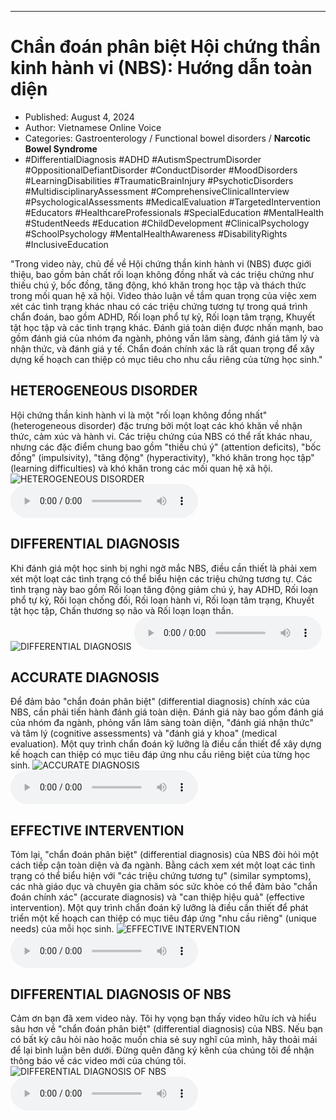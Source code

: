 
---

# Chẩn đoán phân biệt Hội chứng thần kinh hành vi (NBS): Hướng dẫn toàn diện

- Published: August 4, 2024
- Author: Vietnamese Online Voice
- Categories: Gastroenterology / Functional bowel disorders / **Narcotic Bowel Syndrome**
- #DifferentialDiagnosis #ADHD #AutismSpectrumDisorder #OppositionalDefiantDisorder #ConductDisorder #MoodDisorders #LearningDisabilities #TraumaticBrainInjury #PsychoticDisorders #MultidisciplinaryAssessment #ComprehensiveClinicalInterview #PsychologicalAssessments #MedicalEvaluation #TargetedIntervention #Educators #HealthcareProfessionals #SpecialEducation #MentalHealth #StudentNeeds #Education #ChildDevelopment #ClinicalPsychology #SchoolPsychology #MentalHealthAwareness #DisabilityRights #InclusiveEducation

"Trong video này, chủ đề về Hội chứng thần kinh hành vi (NBS) được giới thiệu, bao gồm bản chất rối loạn không đồng nhất và các triệu chứng như thiếu chú ý, bốc đồng, tăng động, khó khăn trong học tập và thách thức trong mối quan hệ xã hội. Video thảo luận về tầm quan trọng của việc xem xét các tình trạng khác nhau có các triệu chứng tương tự trong quá trình chẩn đoán, bao gồm ADHD, Rối loạn phổ tự kỷ, Rối loạn tâm trạng, Khuyết tật học tập và các tình trạng khác. Đánh giá toàn diện được nhấn mạnh, bao gồm đánh giá của nhóm đa ngành, phỏng vấn lâm sàng, đánh giá tâm lý và nhận thức, và đánh giá y tế. Chẩn đoán chính xác là rất quan trọng để xây dựng kế hoạch can thiệp có mục tiêu cho nhu cầu riêng của từng học sinh."


## HETEROGENEOUS DISORDER

Hội chứng thần kinh hành vi là một "rối loạn không đồng nhất" (heterogeneous disorder) đặc trưng bởi một loạt các khó khăn về nhận thức, cảm xúc và hành vi. Các triệu chứng của NBS có thể rất khác nhau, nhưng các đặc điểm chung bao gồm "thiếu chú ý" (attention deficits), "bốc đồng" (impulsivity), "tăng động" (hyperactivity), "khó khăn trong học tập" (learning difficulties) và khó khăn trong các mối quan hệ xã hội.
![HETEROGENEOUS DISORDER](https://http-archiver-apis-production-80.schnworks.com/storage/images/transitions/2024-08-04/transition--1740089599-Montserrat-Medium-9C27B0.jpg)
<audio controls>
    <source src="https://http-archiver-apis-production-80.schnworks.com/storage/storage/audio/file-55247376360.mp3" type="audio/mpeg">
</audio>



## DIFFERENTIAL DIAGNOSIS

Khi đánh giá một học sinh bị nghi ngờ mắc NBS, điều cần thiết là phải xem xét một loạt các tình trạng có thể biểu hiện các triệu chứng tương tự. Các tình trạng này bao gồm Rối loạn tăng động giảm chú ý, hay ADHD, Rối loạn phổ tự kỷ, Rối loạn chống đối, Rối loạn hành vi, Rối loạn tâm trạng, Khuyết tật học tập, Chấn thương sọ não và Rối loạn loạn thần.
![DIFFERENTIAL DIAGNOSIS](https://http-archiver-apis-production-80.schnworks.com/storage/images/transitions/2024-08-04/transition-29301690983-Montserrat-Black-673AB7.jpg)
<audio controls>
    <source src="https://http-archiver-apis-production-80.schnworks.com/storage/storage/audio/file-63209550775.mp3" type="audio/mpeg">
</audio>



## ACCURATE DIAGNOSIS

Để đảm bảo "chẩn đoán phân biệt" (differential diagnosis) chính xác của NBS, cần phải tiến hành đánh giá toàn diện. Đánh giá này bao gồm đánh giá của nhóm đa ngành, phỏng vấn lâm sàng toàn diện, "đánh giá nhận thức" và tâm lý (cognitive assessments) và "đánh giá y khoa" (medical evaluation). Một quy trình chẩn đoán kỹ lưỡng là điều cần thiết để xây dựng kế hoạch can thiệp có mục tiêu đáp ứng nhu cầu riêng biệt của từng học sinh.
![ACCURATE DIAGNOSIS](https://http-archiver-apis-production-80.schnworks.com/storage/images/transitions/2024-08-04/transition-2627494319-Montserrat-Bold-1A237E.jpg)
<audio controls>
    <source src="https://http-archiver-apis-production-80.schnworks.com/storage/storage/audio/file-8886817667.mp3" type="audio/mpeg">
</audio>



## EFFECTIVE INTERVENTION

Tóm lại, "chẩn đoán phân biệt" (differential diagnosis) của NBS đòi hỏi một cách tiếp cận toàn diện và đa ngành. Bằng cách xem xét một loạt các tình trạng có thể biểu hiện với "các triệu chứng tương tự" (similar symptoms), các nhà giáo dục và chuyên gia chăm sóc sức khỏe có thể đảm bảo "chẩn đoán chính xác" (accurate diagnosis) và "can thiệp hiệu quả" (effective intervention). Một quy trình chẩn đoán kỹ lưỡng là điều cần thiết để phát triển một kế hoạch can thiệp có mục tiêu đáp ứng "nhu cầu riêng" (unique needs) của mỗi học sinh.
![EFFECTIVE INTERVENTION](https://http-archiver-apis-production-80.schnworks.com/storage/images/transitions/2024-08-04/transition--9087505063-Montserrat-Black-673AB7.jpg)
<audio controls>
    <source src="https://http-archiver-apis-production-80.schnworks.com/storage/storage/audio/file-945337355.mp3" type="audio/mpeg">
</audio>



## DIFFERENTIAL DIAGNOSIS OF NBS

Cảm ơn bạn đã xem video này. Tôi hy vọng bạn thấy video hữu ích và hiểu sâu hơn về "chẩn đoán phân biệt" (differential diagnosis) của NBS. Nếu bạn có bất kỳ câu hỏi nào hoặc muốn chia sẻ suy nghĩ của mình, hãy thoải mái để lại bình luận bên dưới. Đừng quên đăng ký kênh của chúng tôi để nhận thông báo về các video mới của chúng tôi.
![DIFFERENTIAL DIAGNOSIS OF NBS](https://http-archiver-apis-production-80.schnworks.com/storage/images/transitions/2024-08-04/transition-3450733708-Montserrat-Black-303F9F.jpg)
<audio controls>
    <source src="https://http-archiver-apis-production-80.schnworks.com/storage/storage/audio/file-22017281655.mp3" type="audio/mpeg">
</audio>

